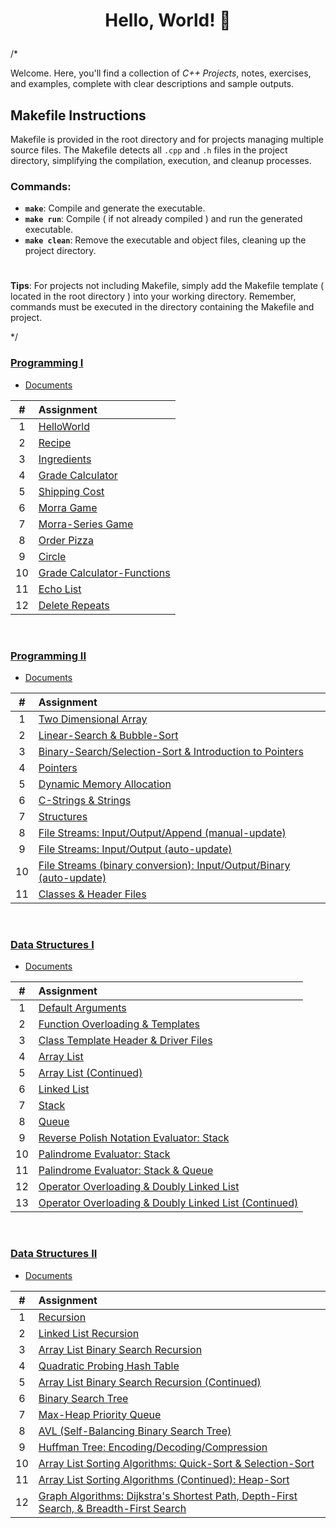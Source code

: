 # <p align="center"> Hello, World! 🦖 </p>

/*

Welcome. Here, you'll find a collection of *C++ Projects*, notes, exercises, and examples, complete with clear descriptions and sample outputs.

## Makefile Instructions
Makefile is provided in the root directory and for projects managing multiple source files. The Makefile detects all `.cpp` and `.h` files in the project directory, simplifying the compilation, execution, and cleanup processes.

### Commands:
- **`make`**: Compile and generate the executable.
- **`make run`**: Compile ( if not already compiled ) and run the generated executable.
- **`make clean`**: Remove the executable and object files, cleaning up the project directory.

#
**Tips**: For projects not including Makefile, simply add the Makefile template ( located in the root directory ) into your working directory. Remember, commands must be executed in the directory containing the Makefile and project. 

*/

### [Programming I](/programming-I)
* [Documents](programming-I/docs/)

| # | Assignment |
|:---:|:---|
| 1 | [HelloWorld](./programming-I/src/01-helloworld) | 
| 2 | [Recipe](./programming-I/src/02-recipe) | 
| 3 | [Ingredients](./programming-I/src/03-ingredients) | 
| 4 | [Grade Calculator](./programming-I/src/04-gradeCalc) |  
| 5 | [Shipping Cost](./programming-I/src/05-shippingCost) |  
| 6 | [Morra Game](./programming-I/src/06-morra) |
| 7 | [Morra-Series Game](./programming-I/src/07-morraSeries) |
| 8 | [Order Pizza](./programming-I/src/08-pizza) | 
| 9 | [Circle](./programming-I/src/09-circleArea) |
| 10 | [Grade Calculator-Functions](./programming-I/src/10-gradeCalc2) |
| 11 | [Echo List](./programming-I/src/11-echoList) |
| 12 | [Delete Repeats](./programming-I/src/12-deleteRepeats) |

<br>

### [Programming II](/programming-II)
* [Documents](programming-II/docs/)

| # | Assignment |
|:---:|:---|
| 1 | [Two Dimensional Array](./programming-II/src/01-twoDimensionalArray) |
| 2 | [Linear-Search & Bubble-Sort](./programming-II/src/02-linearSearch-BubbleSort) |
| 3 | [Binary-Search/Selection-Sort & Introduction to Pointers](./programming-II/src/03-binarySearch-selectionSort_introToPointers) |
| 4 | [Pointers](./programming-II/src/04-pointers) |
| 5 | [Dynamic Memory Allocation](./programming-II/src/05-dynamicMemoryAllocation) |
| 6 | [C-Strings & Strings](./programming-II/src/06-cString-string) |
| 7 | [Structures](./programming-II/src/07-structures) |
| 8 | [File Streams: Input/Output/Append (manual-update)](./programming-II/src/08-fstream-manualUpdate) |
| 9 | [File Streams: Input/Output (auto-update)](./programming-II/src/09-fstream-autoUpdate) |
| 10 | [File Streams (binary conversion): Input/Output/Binary (auto-update)](./programming-II/src/10-fstream-autoUpdate-binaryConversion) |
| 11 | [Classes & Header Files](./programming-II/src/11-classes-headerFiles) |

<br>

### [Data Structures I](/data_structures-I)
* [Documents](data_structures-I/docs/)

| # | Assignment |
|:---:|:---|
| 1 | [Default Arguments](./data_structures-I/src/01-defaultArgs) |
| 2 | [Function Overloading & Templates](./data_structures-I/src/02-max) |
| 3 | [Class Template Header & Driver Files](./data_structures-I/src/03-dyad) |
| 4 | [Array List](./data_structures-I/src/04-AList) |
| 5 | [Array List (Continued)](./data_structures-I/src/05-AList) |
| 6 | [Linked List](./data_structures-I/src/06-LList) |
| 7 | [Stack](./data_structures-I/src/07-Stack) |
| 8 | [Queue](./data_structures-I/src/08-Queue) |
| 9 | [Reverse Polish Notation Evaluator: Stack](./data_structures-I/src/09-rpnStack) |
| 10 | [Palindrome Evaluator: Stack](./data_structures-I/src/10-palindromes) |
| 11 | [Palindrome Evaluator: Stack & Queue](./data_structures-I/src/11-pal2) |
| 12 | [Operator Overloading & Doubly Linked List](./data_structures-I/src/12-DLList) |
| 13 | [Operator Overloading & Doubly Linked List (Continued)](./data_structures-I/src/13-DLList) |

<br>

### [Data Structures II](/data_structures-II)
* [Documents](data_structures-II/docs/)

| # | Assignment |
|:---:|:---|
| 1 | [Recursion](./data_structures-II/src/01-Recursion-StockClass) |
| 2 | [Linked List Recursion](./data_structures-II/src/02-Reverse-LList-Recursion) |
| 3 | [Array List Binary Search Recursion](./data_structures-II/src/03-AList-BinarySearch-Recursion) |
| 4 | [Quadratic Probing Hash Table](./data_structures-II/src/04-Hashing-Quadratic-Probing) |
| 5 | [Array List Binary Search Recursion (Continued)](./data_structures-II/src/05-Updated-AList-BinarySearch-Recursion) |
| 6 | [Binary Search Tree](./data_structures-II/src/06-BST) |
| 7 | [Max-Heap Priority Queue ](./data_structures-II/src/07-Priority-Queue) |
| 8 | [AVL (Self-Balancing Binary Search Tree)](./data_structures-II/src/08-AVLTree) |
| 9 | [Huffman Tree: Encoding/Decoding/Compression](./data_structures-II/src/09-Huffman-Algorithm) |
| 10 | [Array List Sorting Algorithms: Quick-Sort & Selection-Sort](./data_structures-II/src/10-AList-Sorting-Algorithms) |
| 11 | [Array List Sorting Algorithms (Continued): Heap-Sort](./data_structures-II/src/11-Updated-AList-Sorting-Algorithms) |
| 12 | [Graph Algorithms: Dijkstra's Shortest Path, Depth-First Search, & Breadth-First Search](./data_structures-II/src/12-Graph-Traversal) |
